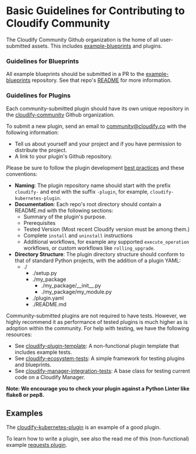# Basic Guidelines for Contributing to Cloudify Community

The Cloudify Community Github organization is the home of all user-submitted assets. This includes [example-blueprints](https://github.com/cloudify-community/blueprint-examples) and plugins.

### Guidelines for Blueprints

All example blueprints should be submitted in a PR to the [example-blueprints](https://github.com/cloudify-community/blueprint-examples) repository. See that repo's [README](https://github.com/cloudify-community/blueprint-examples/blob/master/README.md) for more information.

### Guidelines for Plugins

Each community-submitted plugin should have its own unique repository in the [cloudify-community](https://github.com/cloudify-community) Github organization.

To submit a new plugin, send an email to [community@cloudify.co](mailto:community@cloudify.co) with the following information:

  - Tell us about yourself and your project and if you have permission to distribute the project.
  - A link to your plugin's Github repository.

Please be sure to follow the plugin development [best practices](https://cloudify.co/knowledge-base/cloudify-plugin-development-best-practices/) and these conventions:

  - **Naming**: The plugin repository name should start with the prefix `cloudify-` and end with the suffix `-plugin`, for example, `cloudify-kubernetes-plugin`.
  - **Documentation**: Each repo's root directory should contain a README.md with the following sections:
    * Summary of the plugin's purpose.
    * Prerequisites
    * Tested Version (Most recent Cloudify version must be among them.)
    * Complete `install` and `uninstall` instructions
    * Additional workflows, for example any supported `execute_operation` workflows, or custom workflows like `rolling_upgrade`.
  - **Directory Structure**: The plugin directory structure should conform to that of standard Python projects, with the addition of a plugin YAML:
    * ./
      * ./setup.py
      * ./my_package
        * ./my_package/\_\_init\_\_.py
        * ./my_package/my_module.py
      * ./plugin.yaml
      * ./README.md

Community-submitted plugins are not required to have tests. However, we highly recommend it as performance of tested plugins is much higher as is adoption within the community. For help with testing, we have the following resources:

  - See [cloudify-plugin-template](https://github.com/cloudify-cosmo/cloudify-plugin-template): A non-functional plugin template that includes example tests.
  - See [cloudify-ecosystem-tests](https://github.com/cloudify-incubator/cloudify-ecosystem-test): A simple framework for testing plugins and blueprints.
  - See [cloudify-manager-integration-tests](https://github.com/cloudify-cosmo/cloudify-manager/blob/4.5.5/tests/integration_tests/tests/test_cases.py#L645): A base class for testing current code on a Cloudify Manager.

__Note: We encourage you to check your plugin against a Python Linter like flake8 or pep8.__


## Examples

The [cloudify-kubernetes-plugin](https://github.com/cloudify-incubator/cloudify-kubernetes-plugin) is an example of a good plugin.

To learn how to write a plugin, see also the read me of this (non-functional) example [requests plugin](https://github.com/EarthmanT/cloudify-requests-plugin).

